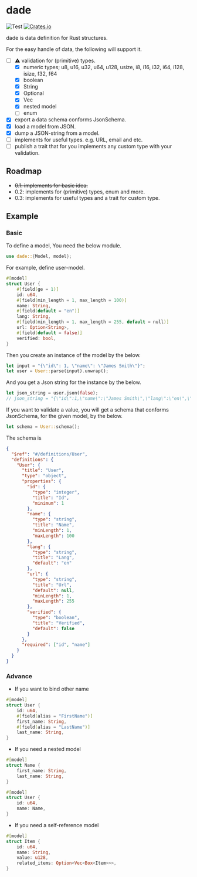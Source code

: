 # dade
![Test](https://github.com/odd12258053/dade/workflows/Test/badge.svg)
[![Crates.io](https://img.shields.io/crates/v/dade.svg)](https://crates.io/crates/dade)

dade is data definition for Rust structures.

For the easy handle of data, the following will support it.
+ [ ] ⚠ validation for (primitive) types.
   + [x] numeric types; u8, u16, u32, u64, u128, usize, i8, i16, i32, i64, i128, isize, f32, f64
   + [x] boolean
   + [x] String
   + [x] Optional
   + [x] Vec
   + [x] nested model
   + [ ] enum
+ [x] export a data schema conforms JsonSchema.
+ [x] load a model from JSON.
+ [x] dump a JSON-string from a model.
+ [ ] implements for useful types. e.g. URL, email and etc.
+ [ ] publish a trait that for you implements any custom type with your validation. 

## Roadmap
+ ~~0.1: implements for basic idea.~~
+ 0.2: implements for (primitive) types, enum and more.
+ 0.3: implements for useful types and a trait for custom type.


## Example
### Basic
To define a model, You need the below module.

```rust
use dade::{Model, model};
```

For example, define user-model.
```rust
#[model]
struct User {
    #[field(ge = 1)]
    id: u64,
    #[field(min_length = 1, max_length = 100)]
    name: String,
    #[field(default = "en")]
    lang: String,
    #[field(min_length = 1, max_length = 255, default = null)]
    url: Option<String>,
    #[field(default = false)]
    verified: bool,
}
```

Then you create an instance of the model by the below.

```rust
let input = "{\"id\": 1, \"name\": \"James Smith\"}";
let user = User::parse(input).unwrap();
```

And you get a Json string for the instance by the below.
```rust
let json_string = user.json(false);
// json_string = "{\"id\":1,\"name\":\"James Smith\",\"lang\":\"en\",\"url\":null,\"verified\":false}"
```

If you want to validate a value, you will get a schema that conforms JsonSchema, for the given model, by the below.

```rust
let schema = User::schema();
```

The schema is 
```json
{
  "$ref": "#/definitions/User",
  "definitions": {
    "User": {
      "title": "User",
      "type": "object",
      "properties": {
        "id": {
          "type": "integer",
          "title": "Id",
          "minimum": 1
        },
        "name": {
          "type": "string",
          "title": "Name",
          "minLength": 1,
          "maxLength": 100
        },
        "lang": {
          "type": "string",
          "title": "Lang",
          "default": "en"
        },
        "url": {
          "type": "string",
          "title": "Url",
          "default": null,
          "minLength": 1,
          "maxLength": 255
        },
        "verified": {
          "type": "boolean",
          "title": "Verified",
          "default": false
        }
      },
      "required": ["id", "name"]
    }
  }
}
```


### Advance
* If you want to bind other name
```rust
#[model]
struct User {
    id: u64,
    #[field(alias = "FirstName")]
    first_name: String,
    #[field(alias = "LastName")]
    last_name: String,
}
```

* If you need a nested model 

```rust
#[model]
struct Name {
    first_name: String,
    last_name: String,
}

#[model]
struct User {
    id: u64,
    name: Name,
}
```

* If you need a self-reference model

```rust
#[model]
struct Item {
    id: u64,
    name: String,
    value: u128,
    related_items: Option<Vec<Box<Item>>>,
}
```
